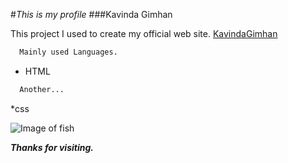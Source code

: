 #*This is my profile*
###Kavinda Gimhan

This project I used to create my official web site. [KavindaGimhan](https://kavindagimhan.000webhostapp.com/)

```bash 
  Mainly used Languages.
```
* HTML
```bash 
  Another...
```
*css

![Image of fish](pages/assets/images/Untitled-2.png)

***Thanks for visiting.***